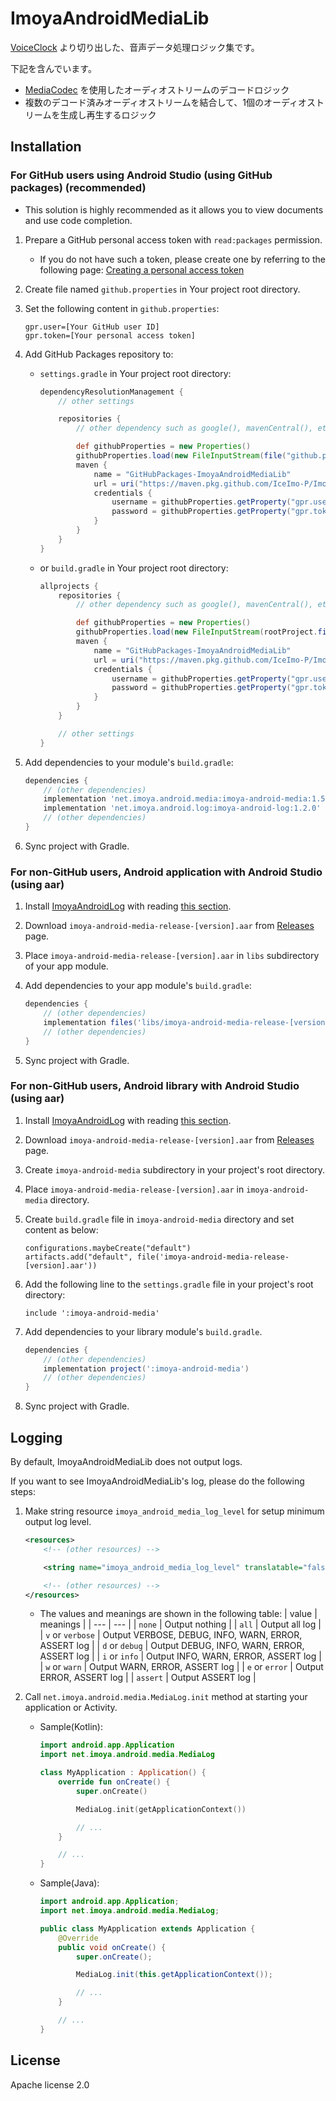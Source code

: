 # ImoyaAndroidMediaLib

[VoiceClock](https://imoya.net/android/voiceclock) より切り出した、音声データ処理ロジック集です。

下記を含んでいます。

* [MediaCodec](https://developer.android.com/reference/android/media/MediaCodec) を使用したオーディオストリームのデコードロジック
* 複数のデコード済みオーディオストリームを結合して、1個のオーディオストリームを生成し再生するロジック

## Installation

### For GitHub users using Android Studio (using GitHub packages) (recommended)

* This solution is highly recommended as it allows you to view documents and use code completion.

1. Prepare a GitHub personal access token with `read:packages` permission.
   * If you do not have such a token, please create one by referring to the following page: [Creating a personal access token](https://docs.github.com/en/authentication/keeping-your-account-and-data-secure/creating-a-personal-access-token)
2. Create file named `github.properties` in Your project root directory.
3. Set the following content in `github.properties`:

    ```text
    gpr.user=[Your GitHub user ID]
    gpr.token=[Your personal access token]
    ```

4. Add GitHub Packages repository to:
   * `settings.gradle` in Your project root directory:

       ```groovy
       dependencyResolutionManagement {
           // other settings

           repositories {
               // other dependency such as google(), mavenCentral(), etc.

               def githubProperties = new Properties()
               githubProperties.load(new FileInputStream(file("github.properties")))
               maven {
                   name = "GitHubPackages-ImoyaAndroidMediaLib"
                   url = uri("https://maven.pkg.github.com/IceImo-P/ImoyaAndroidMediaLib")
                   credentials {
                       username = githubProperties.getProperty("gpr.user") ?: System.getenv("GPR_USER")
                       password = githubProperties.getProperty("gpr.token") ?: System.getenv("GPR_TOKEN")
                   }
               }
           }
       }
       ```

   * or `build.gradle` in Your project root directory:

       ```groovy
       allprojects {
           repositories {
               // other dependency such as google(), mavenCentral(), etc.

               def githubProperties = new Properties()
               githubProperties.load(new FileInputStream(rootProject.file("github.properties")))
               maven {
                   name = "GitHubPackages-ImoyaAndroidMediaLib"
                   url = uri("https://maven.pkg.github.com/IceImo-P/ImoyaAndroidMediaLib")
                   credentials {
                       username = githubProperties.getProperty("gpr.user") ?: System.getenv("GPR_USER")
                       password = githubProperties.getProperty("gpr.token") ?: System.getenv("GPR_TOKEN")
                   }
               }
           }

           // other settings
       }
       ```

5. Add dependencies to your module's `build.gradle`:

    ```groovy
    dependencies {
        // (other dependencies)
        implementation 'net.imoya.android.media:imoya-android-media:1.5.0'
        implementation 'net.imoya.android.log:imoya-android-log:1.2.0'
        // (other dependencies)
    }
    ```

6. Sync project with Gradle.

### For non-GitHub users, Android application with Android Studio (using aar)

1. Install [ImoyaAndroidLog](https://github.com/IceImo-P/ImoyaAndroidLog) with reading [this section](https://github.com/IceImo-P/ImoyaAndroidLog#for-non-github-users-android-application-with-android-studio-using-aar).
2. Download `imoya-android-media-release-[version].aar` from [Releases](https://github.com/IceImo-P/ImoyaAndroidMediaLib/releases) page.
3. Place `imoya-android-media-release-[version].aar` in `libs` subdirectory of your app module.
4. Add dependencies to your app module's `build.gradle`:

    ```groovy
    dependencies {
        // (other dependencies)
        implementation files('libs/imoya-android-media-release-[version].aar')
        // (other dependencies)
    }
    ```

5. Sync project with Gradle.

### For non-GitHub users, Android library with Android Studio (using aar)

1. Install [ImoyaAndroidLog](https://github.com/IceImo-P/ImoyaAndroidLog) with reading [this section](https://github.com/IceImo-P/ImoyaAndroidLog#for-non-github-users-android-library-with-android-studio-using-aar).
2. Download `imoya-android-media-release-[version].aar` from [Releases](https://github.com/IceImo-P/ImoyaAndroidMediaLib/releases) page.
3. Create `imoya-android-media` subdirectory in your project's root directory.
4. Place `imoya-android-media-release-[version].aar` in `imoya-android-media` directory.
5. Create `build.gradle` file in `imoya-android-media` directory and set content as below:

    ```text
    configurations.maybeCreate("default")
    artifacts.add("default", file('imoya-android-media-release-[version].aar'))
    ```

6. Add the following line to the `settings.gradle` file in your project's root directory:

    ```text
    include ':imoya-android-media'
    ```

7. Add dependencies to your library module's `build.gradle`.

    ```groovy
    dependencies {
        // (other dependencies)
        implementation project(':imoya-android-media')
        // (other dependencies)
    }
    ```

8. Sync project with Gradle.

## Logging

By default, ImoyaAndroidMediaLib does not output logs.

If you want to see ImoyaAndroidMediaLib's log, please do the following steps:

1. Make string resource `imoya_android_media_log_level` for setup minimum output log level.

    ```xml
    <resources>
        <!-- (other resources) -->

        <string name="imoya_android_media_log_level" translatable="false">info</string>

        <!-- (other resources) -->
    </resources>
    ```

    * The values and meanings are shown in the following table:
      | value | meanings |
      | --- | --- |
      | `none` | Output nothing |
      | `all` | Output all log |
      | `v` or `verbose` | Output VERBOSE, DEBUG, INFO, WARN, ERROR, ASSERT log |
      | `d` or `debug` | Output DEBUG, INFO, WARN, ERROR, ASSERT log |
      | `i` or `info` | Output INFO, WARN, ERROR, ASSERT log |
      | `w` or `warn` | Output WARN, ERROR, ASSERT log |
      | `e` or `error` | Output ERROR, ASSERT log |
      | `assert` | Output ASSERT log |
2. Call `net.imoya.android.media.MediaLog.init` method at starting your application or Activity.
    * Sample(Kotlin):

        ```kotlin
        import android.app.Application
        import net.imoya.android.media.MediaLog

        class MyApplication : Application() {
            override fun onCreate() {
                super.onCreate()

                MediaLog.init(getApplicationContext())

                // ...
            }

            // ...
        }
        ```

    * Sample(Java):

        ```java
        import android.app.Application;
        import net.imoya.android.media.MediaLog;

        public class MyApplication extends Application {
            @Override
            public void onCreate() {
                super.onCreate();

                MediaLog.init(this.getApplicationContext());

                // ...
            }

            // ...
        }
        ```

## License

Apache license 2.0
